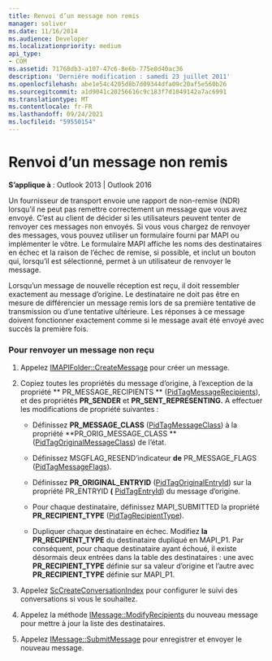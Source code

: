 ```yaml
---
title: Renvoi d’un message non remis
manager: soliver
ms.date: 11/16/2014
ms.audience: Developer
ms.localizationpriority: medium
api_type:
- COM
ms.assetid: 71768db3-a107-47c6-8e6b-775e8d40ac36
description: 'Derniére modification : samedi 23 juillet 2011'
ms.openlocfilehash: abe1e54c4205d8b7d09344dfa09c20af5e560b26
ms.sourcegitcommit: a1d9041c20256616c9c183f7d1049142a7ac6991
ms.translationtype: MT
ms.contentlocale: fr-FR
ms.lasthandoff: 09/24/2021
ms.locfileid: "59550154"
---
```

# <a name="resending-an-undelivered-message"></a>Renvoi d’un message non remis
  
**S’applique à** : Outlook 2013 | Outlook 2016 
  
Un fournisseur de transport envoie une rapport de non-remise (NDR) lorsqu’il ne peut pas remettre correctement un message que vous avez envoyé. C’est au client de décider si les utilisateurs peuvent tenter de renvoyer ces messages non envoyés. Si vous vous chargez de renvoyer des messages, vous pouvez utiliser un formulaire fourni par MAPI ou implémenter le vôtre. Le formulaire MAPI affiche les noms des destinataires en échec et la raison de l’échec de remise, si possible, et inclut un bouton qui, lorsqu’il est sélectionné, permet à un utilisateur de renvoyer le message.
  
Lorsqu’un message de nouvelle réception est reçu, il doit ressembler exactement au message d’origine. Le destinataire ne doit pas être en mesure de différencier un message remis lors de sa première tentative de transmission ou d’une tentative ultérieure. Les réponses à ce message doivent fonctionner exactement comme si le message avait été envoyé avec succès la première fois.
  
### <a name="to-resend-an-undelivered-message"></a>Pour renvoyer un message non reçu
  
1. Appelez [IMAPIFolder::CreateMessage](imapifolder-createmessage.md) pour créer un message. 
    
2. Copiez toutes les propriétés du message d’origine, à l’exception de la propriété ** PR_MESSAGE_RECIPIENTS ** ([PidTagMessageRecipients](pidtagmessagerecipients-canonical-property.md)), et des propriétés **PR_SENDER** et **PR_SENT_REPRESENTING.** A effectuer les modifications de propriété suivantes : 
    
   - Définissez **PR_MESSAGE_CLASS** ([PidTagMessageClass](pidtagmessageclass-canonical-property.md)) à la propriété **PR_ORIG_MESSAGE_CLASS ** ([PidTagOriginalMessageClass](pidtagoriginalmessageclass-canonical-property.md)) de l’état.
    
   - Définissez MSGFLAG_RESEND’indicateur **de** PR_MESSAGE_FLAGS ([PidTagMessageFlags](pidtagmessageflags-canonical-property.md)).
    
   - Définissez **PR_ORIGINAL_ENTRYID** ([PidTagOriginalEntryId](pidtagoriginalentryid-canonical-property.md)) sur la propriété PR_ENTRYID **(** [PidTagEntryId](pidtagentryid-canonical-property.md)) du message d’origine.
    
   - Pour chaque destinataire, définissez MAPI_SUBMITTED la propriété **PR_RECIPIENT_TYPE** ([PidTagRecipientType](pidtagrecipienttype-canonical-property.md)). 
    
   - Dupliquer chaque destinataire en échec. Modifiez **la PR_RECIPIENT_TYPE** du destinataire dupliqué en MAPI_P1. Par conséquent, pour chaque destinataire ayant échoué, il existe désormais deux entrées dans la table des destinataires : une avec **PR_RECIPIENT_TYPE** définie sur sa valeur d’origine et l’autre avec **PR_RECIPIENT_TYPE** définie sur MAPI_P1. 
    
3. Appelez [ScCreateConversationIndex](sccreateconversationindex.md) pour configurer le suivi des conversations si vous le souhaitez. 
    
4. Appelez la méthode [IMessage::ModifyRecipients](imessage-modifyrecipients.md) du nouveau message pour mettre à jour la liste des destinataires. 
    
5. Appelez [IMessage::SubmitMessage](imessage-submitmessage.md) pour enregistrer et envoyer le nouveau message. 
    

